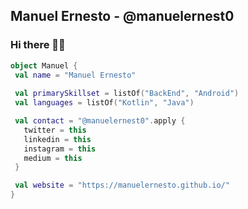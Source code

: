 ## Manuel Ernesto - @manuelernest0
### Hi there 👋🏿


```kotlin
object Manuel {
 val name = "Manuel Ernesto"
 
 val primarySkillset = listOf("BackEnd", "Android")
 val languages = listOf("Kotlin", "Java")

 val contact = "@manuelernest0".apply {
   twitter = this
   linkedin = this
   instagram = this
   medium = this
 }

 val website = "https://manuelernesto.github.io/"
}
```


